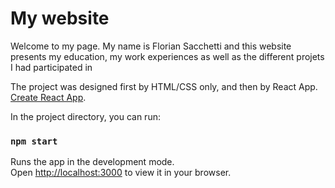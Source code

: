 # My website

Welcome to my page. My name is Florian Sacchetti and this website presents my education, my work experiences as well as the different projets I had participated in

The project was designed first by HTML/CSS only, and then by React App. [Create React App](https://github.com/facebook/create-react-app).

In the project directory, you can run:

### `npm start`

Runs the app in the development mode.\
Open [http://localhost:3000](http://localhost:3000) to view it in your browser.
